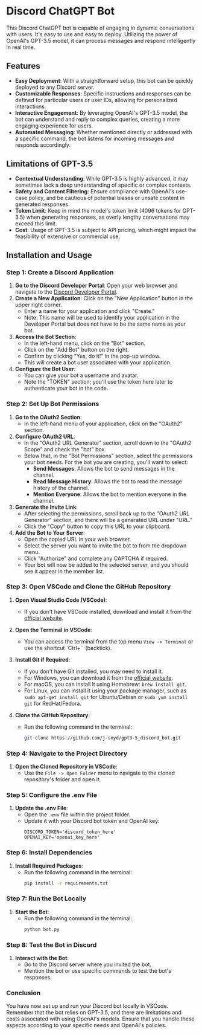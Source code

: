 # Discord ChatGPT Bot

This Discord ChatGPT bot is capable of engaging in dynamic conversations with users. It's easy to use and easy to deploy. Utilizing the power of OpenAI's GPT-3.5 model, it can process messages and respond intelligently in real time.

## Features
- **Easy Deployment**: With a straightforward setup, this bot can be quickly deployed to any Discord server.
- **Customizable Responses**: Specific instructions and responses can be defined for particular users or user IDs, allowing for personalized interactions.
- **Interactive Engagement**: By leveraging OpenAI's GPT-3.5 model, the bot can understand and reply to complex queries, creating a more engaging experience for users.
- **Automated Messaging**: Whether mentioned directly or addressed with a specific command, the bot listens for incoming messages and responds accordingly.

## Limitations of GPT-3.5
- **Contextual Understanding**: While GPT-3.5 is highly advanced, it may sometimes lack a deep understanding of specific or complex contexts.
- **Safety and Content Filtering**: Ensure compliance with OpenAI's use-case policy, and be cautious of potential biases or unsafe content in generated responses.
- **Token Limit**: Keep in mind the model's token limit (4096 tokens for GPT-3.5) when generating responses, as overly lengthy conversations may exceed this limit.
- **Cost**: Usage of GPT-3.5 is subject to API pricing, which might impact the feasibility of extensive or commercial use.

## Installation and Usage

### Step 1: Create a Discord Application

1. **Go to the Discord Developer Portal**: Open your web browser and navigate to the [Discord Developer Portal](https://discord.com/developers/applications).
2. **Create a New Application**: Click on the "New Application" button in the upper right corner.
   - Enter a name for your application and click "Create."
   - Note: This name will be used to identify your application in the Developer Portal but does not have to be the same name as your bot.
3. **Access the Bot Section**: 
   - In the left-hand menu, click on the "Bot" section.
   - Click on the "Add Bot" button on the right.
   - Confirm by clicking "Yes, do it!" in the pop-up window.
   - This will create a bot user associated with your application.
4. **Configure the Bot User**:
   - You can give your bot a username and avatar.
   - Note the "TOKEN" section; you'll use the token here later to authenticate your bot in the code.

### Step 2: Set Up Bot Permissions

1. **Go to the OAuth2 Section**:
   - In the left-hand menu of your application, click on the "OAuth2" section.
2. **Configure OAuth2 URL**:
   - In the "OAuth2 URL Generator" section, scroll down to the "OAuth2 Scope" and check the "bot" box.
   - Below that, in the "Bot Permissions" section, select the permissions your bot needs. For the bot you are creating, you'll want to select:
     - **Send Messages**: Allows the bot to send messages in the channel.
     - **Read Message History**: Allows the bot to read the message history of the channel.
     - **Mention Everyone**: Allows the bot to mention everyone in the channel.
3. **Generate the Invite Link**:
   - After selecting the permissions, scroll back up to the "OAuth2 URL Generator" section, and there will be a generated URL under "URL."
   - Click the "Copy" button to copy this URL to your clipboard.
4. **Add the Bot to Your Server**:
   - Open the copied URL in your web browser.
   - Select the server you want to invite the bot to from the dropdown menu.
   - Click "Authorize" and complete any CAPTCHA if required.
   - Your bot will now be added to the selected server, and you should see it appear in the member list.

### Step 3: Open VSCode and Clone the GitHub Repository

1. **Open Visual Studio Code (VSCode)**:
   - If you don't have VSCode installed, download and install it from the [official website](https://code.visualstudio.com/).

2. **Open the Terminal in VSCode**:
   - You can access the terminal from the top menu `View -> Terminal` or use the shortcut `Ctrl+`` (backtick).

3. **Install Git if Required**:
   - If you don't have Git installed, you may need to install it.
   - For Windows, you can download it from the [official website](https://git-scm.com/download/win).
   - For macOS, you can install it using Homebrew: `brew install git`.
   - For Linux, you can install it using your package manager, such as `sudo apt-get install git` for Ubuntu/Debian or `sudo yum install git` for RedHat/Fedora.

4. **Clone the GitHub Repository**:
   - Run the following command in the terminal:
     ```bash
     git clone https://github.com/j-snyd/gpt3-5_discord_bot.git
     ```

### Step 4: Navigate to the Project Directory

1. **Open the Cloned Repository in VSCode**:
   - Use the `File -> Open Folder` menu to navigate to the cloned repository's folder and open it.

### Step 5: Configure the .env File

1. **Update the .env File**:
   - Open the `.env` file within the project folder.
   - Update it with your Discord bot token and OpenAI key:
     ```plaintext
     DISCORD_TOKEN='discord_token_here'
     OPENAI_KEY='openai_key_here'
     ```

### Step 6: Install Dependencies

1. **Install Required Packages**:
   - Run the following command in the terminal:
     ```bash
     pip install -r requirements.txt
     ```

### Step 7: Run the Bot Locally

1. **Start the Bot**:
   - Run the following command in the terminal:
     ```bash
     python bot.py
     ```

### Step 8: Test the Bot in Discord

1. **Interact with the Bot**:
   - Go to the Discord server where you invited the bot.
   - Mention the bot or use specific commands to test the bot's responses.

### Conclusion

You have now set up and run your Discord bot locally in VSCode. Remember that the bot relies on GPT-3.5, and there are limitations and costs associated with using OpenAI's models. Ensure that you handle these aspects according to your specific needs and OpenAI's policies.
